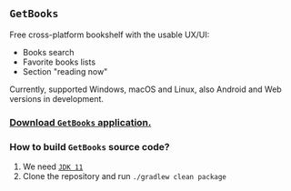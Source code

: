 ## `GetBooks`

Free cross-platform bookshelf with the usable UX/UI:

* Books search
* Favorite books lists
* Section "reading now"

Currently, supported Windows, macOS and Linux, also Android and Web versions in development.

### [Download `GetBooks` application.](https://github.com/demidko/GetBooks/releases)

### How to build `GetBooks` source code?

1. We need [`JDK 11`](https://jdk.java.net/archive)
1. Clone the repository and run `./gradlew clean package`